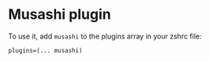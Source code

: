 # Musashi plugin

To use it, add `musashi` to the plugins array in your zshrc file:

```
plugins=(... musashi)
```

